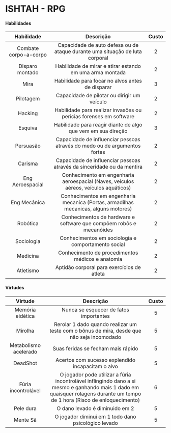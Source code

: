 # ISHTAH - RPG

#### Habilidades

| Habilidade | Descrição | Custo |
|:----------:|:---------:|:-----:|
| Combate corpo-a-corpo | Capacidade de auto defesa ou de ataque durante uma situação de luta corporal | 2 |
| Disparo montado | Habilidade de mirar e atirar estando em uma arma montada | 2 |
| Mira | Habilidade para focar no alvos antes de disparar | 3 |
| Pilotagem | Capacidade de pilotar ou dirigir um veículo  | 2 |
| Hacking | Habilidade para realizar invasões ou pericias forenses em software  | 2 |
| Esquiva | Habilidade para reagir diante de algo que vem em sua direção | 3 |
| Persuasão | Capacidade de influenciar pessoas através do medo ou de argumentos fortes | 2 |
| Carisma | Capacidade de influenciar pessoas através da sinceridade ou da mentira | 2 |
| Eng Aeroespacial | Conhecimento em engenharia aeroespacial (Naves, veículos aéreos, veículos aquáticos)  | 2 |
| Eng Mecânica | Conhecimentos em engenharia mecanica (Portas, armadilhas mecanicas, alguns motores)  | 2 |
| Robótica | Conhecimentos de hardware e software que compõem robôs e mecanóides | 2 |
| Sociologia | Conhecimentos em sociologia e comportamento social  | 2 |
| Medicina | Conhecimento de procedimentos médicos e anatomia | 2 |
| Atletismo | Aptidão corporal para exercícios de atleta | 2 |


#### Virtudes

| Virtude | Descrição | Custo |
|:----------:|:---------:|:-----:|
| Memória eidética | Nunca se esquecer de fatos importantes | 5 |
| Mirolha | Rerolar 1 dado quando realizar um teste com o bônus de mira, desde que não seja incomodado | 5 |
| Metabolismo acelerado | Suas feridas se fecham mais rápido | 5 |
| DeadShot | Acertos com sucesso explendido incapacitam o alvo | 5 |
| Fúria incontrolável | O jogador pode utilizar a fúria incontrolável inflingindo dano a si mesmo e ganhando mais 1 dado em quaisquer rolagens durante um tempo de 1 hora (Risco de enloquecimento) | 6 |
| Pele dura | O dano levado é diminuido em 2 | 5 |
| Mente Sã  | O jogador diminui em 1 todo dano psicológico levado | 5 |
